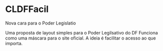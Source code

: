 # CLDFFacil
Nova cara para o Poder Legislatio

Uma proposta de layout simples para o Poder Legilsativo do DF
Funciona como uma máscara para o site oficial.
A ideia é facilitar o acesso ao que importa.
